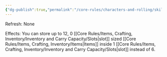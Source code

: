 ```yaml
---
{"dg-publish":true,"permalink":"/core-rules/characters-and-rolling/skills-and-flaws/skill-list/might/rank-1/hoarder/"}
---
```


Refresh: None

Effects:
You can store up to 12, 0 [[Core Rules/Items, Crafting, Inventory/Inventory and Carry Capacity/Slots\|slot]] sized [[Core Rules/Items, Crafting, Inventory/Items\|Items]] inside 1 [[Core Rules/Items, Crafting, Inventory/Inventory and Carry Capacity/Slots\|slot]] instead of 6.